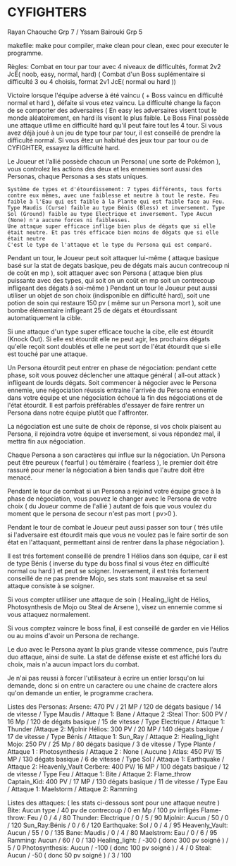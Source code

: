 # CYFIGHTERS
Rayan Chaouche Grp 7 / Yssam Bairouki Grp 5

makefile: make pour compiler, make clean pour clean, exec pour executer le programme.

Règles: Combat en tour par tour avec 4 niveaux de difficultés, format 2v2 JcE( noob, easy, normal, hard) ( Combat d'un Boss suplémentaire si difficulté 3 ou 4 choisis, format 2v1 JcE( normal ou hard ))
  
  Victoire lorsque l'équipe adverse à été vaincu ( + Boss vaincu en difficulté normal et hard ), défaite si vous etez vaincu.
  La difficulté change la façon de se comporter des adversaires ( En easy les adversaires visent tout le monde aléatoirement, en hard ils visent le plus faible.
  Le Boss Final possède une attaque utlime en difficulté hard qu'il peut faire tout les 4 tour.
  Si vous avez déjà joué à un jeu de type tour par tour, il est conseillé de prendre la difficulté normal.
  Si vous êtez un habitué des jeux tour par tour ou de CYFIGHTER, essayez la difficulté hard.

  Le Joueur et l'allié possède chacun un Persona( une sorte de Pokémon ), vous controlez les actions des deux et les ennemies sont aussi des Personas, chaque Personas a ses stats uniques.
  
    Système de types et d'étourdissement: 7 types différents, tous forts contre eux mêmes, avec une faiblesse et neutre à tout le reste. Feu faible à l'Eau qui est faible à la Plante qui est faible face au Feu. Type Maudis (Curse) faible au type Bénis (Bless) et inversement. Type Sol (Ground) faible au type Electrique et inversement. Type Aucun (None) n'a aucune forces ni faiblesses.
    Une attaque super efficace inflige bien plus de dégats que si elle était neutre. Et pas trés efficace bien moins de dégats que si elle était neutre
    C'est le type de l'attaque et le type du Persona qui est comparé.
  
  
  Pendant un tour, le Joueur peut soit attaquer lui-même ( attaque basique basé sur la stat de degats basique, peu de dégats mais aucun contrecoup ni de coût en mp ), soit attaquer avec son Persona ( attaque bien plus puissante avec des types, qui soit on un coût en mp soit un contrecoup infligeant des dégats à soi-même )
  Pendant un tour le Joueur peut aussi utiliser un objet de son choix (indisponible en difficulté hard), soit une potion de soin qui restaure 150 pv ( même sur un Persona mort ), soit une bombe élémentaire infligeant 25 de dégats et étourdissant automatiquement la cible.
  
  Si une attaque d'un type super efficace touche la cibe, elle est étourdit (Knock Out). Si elle est étourdit elle ne peut agir, les prochains dégats qu'elle reçoit sont doublés et elle ne peut sort de l'état étourdit que si elle est touché par une attaque.
  
  
  Un Persona étourdit peut entrer en phase de négociation: pendant cette phase, soit vous pouvez déclencher une attaque général ( all-out attack ) infligeant de lourds dégats. Soit commencer à négocier avec le Persona ennemie, une négociation réussis entraine l'arrivée du Persona ennemie dans votre équipe et une négociation échoué la fin des négociations et de l'état étourdit. Il est parfois préférables d'essayer de faire rentrer un Persona dans notre équipe plutôt que l'affronter.
  
  La négociation est une suite de choix de réponse, si vos choix plaisent au Persona, il rejoindra votre équipe et inversement, si vous répondez mal, il mettra fin aux négociation.
  
  Chaque Persona a son caractères qui influe sur la négociation. Un Persona peut être peureux ( fearful ) ou téméraire ( fearless ), le premier doit être rassuré pour mener la négociation à bien tandis que l'autre doit être menacé.
  
  
  
  Pendant le tour de combat si un Persona a rejoind votre équipe grace à la phase de négociation, vous pouvez le changer avec le Persona de votre choix ( du Joueur comme de l'allié ) autant de fois que vous voulez du moment que le persona de secour n'est pas mort ( pv>0 ).
  
  Pendant le tour de combat le Joueur peut aussi passer son tour ( trés utile si l'adversaire est étourdit mais que vous ne voulez pas le faire sortir de son état en l'attaquant, permettant ainsi de rentrer dans la phase négociation ).
  
  Il est trés fortement conseillé de prendre 1 Hélios dans son équipe, car il est de type Bénis ( inverse du type du boss final si vous êtez en difficulté normal ou hard ) et peut se soigner.
  Inversement, il est trés fortement conseillé de ne pas prendre Mojo, ses stats sont mauvaise et sa seul attaque consiste à se soigner.
  
  Si vous compter utliliser une attaque de soin ( Healing_light de Hélios, Photosynthesis de Mojo ou Steal de Arsene ), visez un ennemie comme si vous attaquez normalement.
  
  Si vous comptez vaincre le boss final, il est conseillé de garder en vie Hélios ou au moins d'avoir un Persona de rechange.
  
  Le duo avec le Persona ayant la plus grande vitesse commence, puis l'autre duo attaque, ainsi de suite.
  La stat de défense existe et est affiché lors du choix, mais n'a aucun impact lors du combat.
  
  Je n'ai pas reussi à forcer l'utilisateur à ecrire un entier lorsqu'on lui demande, donc si on entre un caractere ou une chaine de cractere alors qu'on demande un entier, le programme crachera.
  
Listes des Personas:
      Arsene: 470 PV / 21 MP / 120 de dégats basique / 14 de vitesse / Type Maudis / Attaque 1: Bane / Attaque 2 :Steal 
      Thor: 500 PV / 16 Mp / 120 de dégats basique / 15 de vitesse / Type Electrique / Attaque 1: Thunder /Attaque 2: Mjolnir
      Hélios: 300 PV / 20 MP / 140 dégats basique / 17 de vitesse / Type Bénis / Attaque 1: Sun_Ray / Attaque 2: Healing_light
      Mojo: 250 PV / 25 Mp / 80 dégats basique / 3 de vitesse / Type Plante / Attaque 1 : Photosynthesis / Attaque 2 : None ( Aucune )
      Atlas: 450 PV/ 15 MP / 130 dégats basique / 6 de vitesse / Type Sol / Attaque 1: Earthquake / Attaque 2: Heavenly_Vault
      Cerbere: 400 PV/ 16 MP / 100 dégats basique / 12 de vitesse / Type Feu / Attaque 1: Bite / Attaque 2: Flame_throw
      Captain_Kid: 400 PV / 17 MP / 130 dégats basique / 11 de vitesse / Type Eau / Attaque 1: Maelstorm / Attaque 2: Ramming
      
Listes des attaques: ( les stats ci-dessous sont pour une attaque neutre )
      Bite: Aucun type / 40 pv de contrecoup / 0 en Mp / 100 pv infligés 
      Flame-throw:  Feu / 0 / 4 / 80
      Thunder: Electrique / 0 / 5 / 90
      Mjolnir: Aucun / 50 / 0 / 120
      Sun_Ray:Bénis / 0 / 6 / 120
      Earthquake: Sol / 0 / 4 / 95
      Heavenly_Vault: Aucun / 55 / 0 / 135
      Bane: Maudis / 0 / 4 / 80
      Maelstrom: Eau / 0 / 6 / 95
      Ramming: Aucun / 60 / 0 / 130
      Healing_light: / -300 ( donc 300 pv soigné ) / 5 / 0
      Photosynthesis: Aucun / -100 ( donc 100 pv soigné ) / 4 / 0 
      Steal: Aucun / -50 ( donc 50 pv soigné ) / 3 / 100
